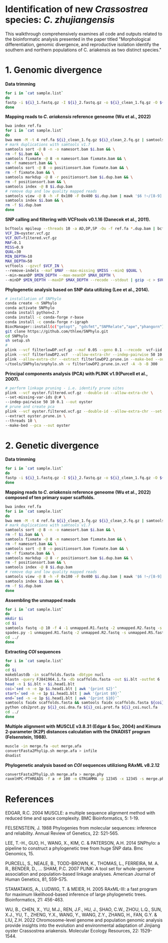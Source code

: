 # Identification of new *Crassostrea* species: *C. zhujiangensis*
This walkthrough comprehensively examines all code and outputs related to the bioinformatic analysis presented in the paper titled "Morphological differentiation, genomic divergence, and reproductive isolation identify the southern and northern populations of C. ariakensis as two distinct species."

# 1. Genomic divergence
**Data trimming**
```bash
for i in `cat sample.list`
do
fastp -i ${i}_1.fastq.gz -I ${i}_2.fastq.gz -o ${i}_clean_1.fq.gz -O ${i}_clean_2.fq.gz —adapter_sequence auto —detect_adapter_for_pe —unpaired1 output_um_1.fastq.gz —unpaired2 output_um_2.fastq.gz —failed_out output_failed.fastq.gz —cut_front —cut_front_window_size=1 —cut_front_mean_quality=20 —cut_tail —cut_tail_window_size=1 —cut_tail_mean_quality=20 —cut_right —cut_right_window_size=4 —cut_right_mean_quality=20 —length_required=36 —thread 1 --trim_front1 5 --trim_front2 5
done
```
**Mapping reads to *C. ariakensis* reference geneome (Wu et al., 2022)**
```bash
bwa index ref.fa
for i in `cat sample.list`
do
bwa mem -M -t 4 ref.fa ${i}_clean_1.fq.gz ${i}_clean_2.fq.gz | samtools view -bS > $i.bam
# mark duplications with samtools v1.7
samtools sort -@ 8 -n -o namesort.bam $i.bam && \
rm -f $i.bam && \
samtools fixmate -@ 8 -m namesort.bam fixmate.bam && \
rm -f namesort.bam && \
samtools sort -@ 8 -o positionsort.bam fixmate.bam && \
rm -f fixmate.bam && \
samtools markdup -@ 8 -r positionsort.bam $i.dup.bam && \
rm -f positionsort.bam && \
samtools index -@ 8 $i.dup.bam
# remove dup and low quality mapped reads
samtools view -@ 8 -h -F 0x100 -F 0x400 $i.dup.bam | mawk '$6 !~/[8-9].[SH]/ && $6 !~ /[1-9][0-9].[SH]/'| samtools view -@ 8 -q 30 -bS > $i.bam && \
samtools index $i.bam && \
rm -f $i.dup.bam
done
````
**SNP calling and filtering with VCFtools v0.1.16 (Danecek et al., 2011).**
```bash
bcftools mpileup --threads 10 -a AD,DP,SP -Ou -f ref.fa *.dup.bam | bcftools call --threads 10 -f GQ,GP -mO z -o oyster.vcf.gz
VCF_IN=oyster.vcf.gz
VCF_OUT=filtered.vcf.gz
MAF=0.1
MISS=0.9
QUAL=30
MIN_DEPTH=10
MAX_DEPTH=50
vcftools --gzvcf $VCF_IN \
--remove-indels --maf $MAF --max-missing $MISS --minQ $QUAL \
--min-meanDP $MIN_DEPTH --max-meanDP $MAX_DEPTH \
--minDP $MIN_DEPTH --maxDP $MAX_DEPTH --recode --stdout | gzip -c > $VCF_OUT
```
**Phylogenetic analysis based on SNP data utilizing (Lee et al., 2014).**
```bash
# installation of SNPhylo
conda create -n SNPhylo
conda activate SNPhylo
conda install python=2.7
conda install -c conda-forge r-base
conda install -c conda-forge r-igraph
BiocManager::install(c("getopt", "gdsfmt","SNPRelate","ape","phangorn"))
git clone https://github.com/thlee/SNPhylo.git
cd SNPhylo
sh setup.sh
# 
plink --vcf filterlowDP.vcf.gz --maf 0.05 --geno 0.1 --recode  vcf-iid --out filterlowDP2 --allow-extra-chr
plink --vcf filterlowDP2.vcf  --allow-extra-chr --indep-pairwise 50 10 0.2 --out filterlowDP2
plink --allow-extra-chr --extract filterlowDP2.prune.in --make-bed --out filterlowDP2.prune.in --recode vcf-iid --vcf filterlowDP2.vcf
~/tools/SNPhylo/snphylo.sh -v filterlowDP2.prune.in.vcf -A -b -B 300
```
**Principal components analysis (PCA) with PLINK v1.9(Purcell et al., 2007).**
```bash
# perform linkage pruning - i.e. identify prune sites
plink --vcf oyster.filtered.vcf.gz --double-id --allow-extra-chr \
--set-missing-var-ids @:# \
--indep-pairwise 50 10 0.1 --out oyster
# prune and create pca
plink --vcf oyster.filtered.vcf.gz --double-id --allow-extra-chr --set-missing-var-ids @:# \
--extract oyster.prune.in \
--threads 10 \
--make-bed --pca --out oyster
```
# 2. Genetic divergence
**Data trimming**
```bash
for i in `cat sample.list`
do
fastp -i ${i}_1.fastq.gz -I ${i}_2.fastq.gz -o ${i}_clean_1.fq.gz -O ${i}_clean_2.fq.gz —adapter_sequence auto —detect_adapter_for_pe —unpaired1 output_um_1.fastq.gz —unpaired2 output_um_2.fastq.gz —failed_out output_failed.fastq.gz —cut_front —cut_front_window_size=1 —cut_front_mean_quality=20 —cut_tail —cut_tail_window_size=1 —cut_tail_mean_quality=20 —cut_right —cut_right_window_size=4 —cut_right_mean_quality=20 —length_required=36 —thread 1 --trim_front1 5 --trim_front2 5
done
```
**Mapping reads to *C. ariakensis* reference geneome (Wu et al., 2022) composed of ten primary super scaffolds.**
```bash
bwa index ref.fa
for i in `cat sample.list`
do
bwa mem -M -t 4 ref.fa ${i}_clean_1.fq.gz ${i}_clean_2.fq.gz | samtools view -bS > $i.bam
# mark duplications with samtools v1.7
samtools sort -@ 8 -n -o namesort.bam $i.bam && \
rm -f $i.bam && \
samtools fixmate -@ 8 -m namesort.bam fixmate.bam && \
rm -f namesort.bam && \
samtools sort -@ 8 -o positionsort.bam fixmate.bam && \
rm -f fixmate.bam && \
samtools markdup -@ 8 -r positionsort.bam $i.dup.bam && \
rm -f positionsort.bam && \
samtools index -@ 8 $i.dup.bam
# remove dup and low quality mapped reads
samtools view -@ 8 -h -F 0x100 -F 0x400 $i.dup.bam | mawk '$6 !~/[8-9].[SH]/ && $6 !~ /[1-9][0-9].[SH]/'| samtools view -@ 8 -q 30 -bS > $i.bam && \
samtools index $i.bam && \
rm -f $i.dup.bam
done
````
**Assembling the unmapped reads**
```bash
for i in `cat sample.list`
do
mkdir $i
cd $i
samtools fastq -@ 10 -f 4 -1 unmapped.R1.fastq -2 unmapped.R2.fastq -s unmapped.RS.fastq $i.dup.bam
spades.py -1 unmapped.R1.fastq -2 unmapped.R2.fastq -s unmapped.RS.fastq --careful --cov-cutoff auto -o spades_assembly -t 30
cd ../
done
```
**Extracting *COI* sequences**
```bash
for i in `cat sample.list`
do
cd $i
makeblastdb -in scaffolds.fasta -dbtype nucl
blastn -query FJ841964.1.fa -db scaffolds.fasta -out $i.blt -outfmt 6
head -n 1 $i.blt > $i.head1.blt
coi=`sed -n -e 1p $i.head1.blt | awk '{print $2}'`
start=`sed -n -e 1p $i.head1.blt | awk '{print $9}'`
end=`sed -n -e 1p $i.head1.blt | awk '{print $10}'`
samtools faidx scaffolds.fasta && samtools faidx scaffolds.fasta ${coi}:${start}-${end} > ${i}_coi.dna.fa
python cds2prot.py ${i}_coi.dna.fa ${i}_coi.prot.fa ${i}_coi.nucl.fa
cd ../
done
```
**Multiple alignment with MUSCLE v3.8.31 (Edgar & Soc, 2004) and Kimura 2-parameter (K2P) distances calculation with the DNADIST program (Felsenstein, 1988).**
```bash
muscle -in merge.fa -out merge.afa
convertFasta2Phylip.sh merge.afa > infile
dnadist
```
**Phylogenetic analysis based on *COI* sequences utiliziong RAxML v8.2.12**
```bash
convertFasta2Phylip.sh merge.afa > merge.phy
raxmlHPC-PTHREADS -f a -# 100 -m GTRGAMMA -p 12345 -x 12345 -s merge.phy -n output.tree -T 40 -o cangulata
```
# References
EDGAR, R.C. 2004 MUSCLE: a multiple sequence alignment method with reduced time and space complexity. BMC Bioinformatics, 5: 1-19.

FELSENSTEIN, J. 1988 Phylogenies from molecular sequences: inference and reliability. Annual Review of Genetics, 22: 521-565.

LEE, T.-H., GUO, H., WANG, X., KIM, C. & PATERSON, A.H. 2014 SNPhylo: a pipeline to construct a phylogenetic tree from huge SNP data. Bmc Genomics, 15.

PURCELL, S., NEALE, B., TODD-BROWN, K., THOMAS, L., FERREIRA, M. A. R., BENDER, D., ... SHAM, P.C. 2007 PLINK: A tool set for whole-genome association and population-based linkage analyses. American Journal of Human Genetics, 81, 559-575.

STAMATAKIS, A., LUDWIG, T. & MEIER, H. 2005 RAxML-III: a fast program for maximum likelihood-based inference of large phylogenetic trees. Bioinformatics, 21: 456-463.

WU, B., CHEN, X., YU, M.J., REN, J.F., HU, J., SHAO, C.W., ZHOU, L.Q., SUN, X.J., YU, T., ZHENG, Y.X., WANG, Y., WANG, Z.Y., ZHANG, H., FAN, G.Y. & LIU, Z.H. 2022 Chromosome-level genome and population genomic analysis provide insights into the evolution and environmental adaptation of Jinjiang oyster Crassostrea ariakensis. Molecular Ecology Resources, 22: 1529-1544.
